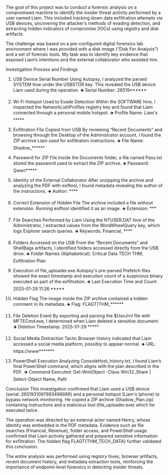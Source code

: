 The goal of this project was to conduct a forensic analysis on a compromised machine to identify the insider threat activity performed by a user named Liam. This included tracking down data exfiltration attempts via USB devices, uncovering the attacker’s methods of evading detection, and extracting hidden indicators of compromise (IOCs) using registry and disk artifacts.

The challenge was based on a pre-configured digital forensics lab environment where I was provided with a disk image (“Disk For Analysis”) and a set of forensic tools. My task was to identify key evidence that exposed Liam’s intentions and the external collaborator who assisted him.

Investigation Process and Findings
1. USB Device Serial Number
Using Autopsy, I analyzed the parsed SYSTEM hive under the USBSTOR key. This revealed the USB device Liam used during the operation.
🡺 Serial Number: 26519******

2. Wi-Fi Hotspot Used to Evade Detection
Within the SOFTWARE hive, I inspected the NetworkList\Profiles registry key and found that Liam connected through a personal mobile hotspot.
🡺 Profile Name: Liam's *****

3. Exfiltration File Copied from USB
By reviewing “Recent Documents” and browsing through the Desktop of the Administrator account, I found the ZIP archive Liam used for exfiltration instructions.
🡺 File Name: Shadow_******

4. Password for ZIP File
Inside the Documents folder, a file named Pass.txt stored the password used to extract the ZIP archive.
🡺 Password: Qwert*****

5. Identity of the External Collaborator
After unzipping the archive and analyzing the PDF with exiftool, I found metadata revealing the author of the instructions.
🡺 Author: ****

6. Correct Extension of Hidden File
The archive included a file without extension. Running exiftool identified it as an image.
🡺 Extension: ***

7. File Searches Performed by Liam
Using the NTUSER.DAT hive of the Administrator, I extracted values from the WordWheelQuery key, which logs Explorer search queries.
🡺 Keywords: Financial, ****

8. Folders Accessed on the USB
From the “Recent Documents” and ShellBags artifacts, I identified folders accessed directly from the USB drive.
🡺 Folder Names (Alphabetical): Critical Data TECH THM, Exfiltration Plan

9. Execution of file_uploader.exe
Autopsy's pre-parsed Prefetch files showed the exact timestamp and execution count of a suspicious binary executed as part of the exfiltration.
🡺 Last Execution Time and Count: 2025-01-29 11:26:*****

10. Hidden Flag
The image inside the ZIP archive contained a hidden comment in its metadata.
🡺 Flag: FLAGT{THM_******

11. File Deletion Event
By exporting and parsing the $UsnJrnl file with MFTECmd.exe, I determined when Liam deleted a sensitive document.
🡺 Deletion Timestamp: 2025-01-29 *****

12. Social Media Distraction Tactic
Browser history indicated that Liam accessed a social media platform, possibly to appear normal.
🡺 URL: https://www*******

13. PowerShell Execution
Analyzing ConsoleHost_history.txt, I found Liam’s final PowerShell command, which aligns with the plan described in the PDF.
🡺 Command Executed:
Get-WmiObject -Class Win32_Share | Select-Object Name, Path

Conclusion
This investigation confirmed that Liam used a USB device (serial: 2651931097993496666) and a personal hotspot (Liam's Iphone) to bypass network monitoring. He copied a ZIP archive (Shadow_Plan.zip) containing instructions and a malicious tool (file_uploader.exe) which he executed twice.

The operation was directed by an external actor named Henry, whose identity was embedded in the PDF metadata. Evidence such as file searches (Financial, Revenue), folder access, and PowerShell usage confirmed that Liam actively gathered and prepared sensitive information for exfiltration. The hidden flag FLAGT{THM_TECH_DATA} further validated this conclusion.

The entire analysis was performed using registry hives, browser artifacts, recent document history, and metadata extraction tools, reinforcing the importance of endpoint-level forensics in detecting insider threats.
